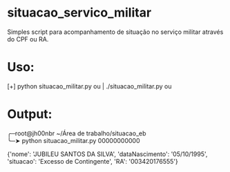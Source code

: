 # situacao_servico_militar
Simples script para acompanhamento de situação no serviço militar através do CPF ou RA.

# Uso: 

[+] python situacao_militar.py <cpf> ou <ra> | ./situacao_militar.py <cpf> ou <ra>

# Output:

╭─root@jh00nbr ~/Área de trabalho/situacao_eb  
╰─➤  python situacao_militar.py 00000000000

{'nome': 'JUBILEU SANTOS DA SILVA', 'dataNascimento': '05/10/1995', 'situacao': 'Excesso de Contingente', 'RA': '003420176555'}
